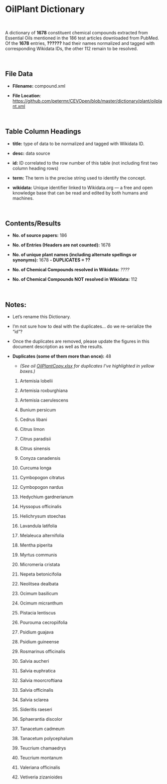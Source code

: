 **OilPlant​​ Dictionary**
=======================

 

A dictionary of **1678** constituent chemical compounds extracted from Essential
Oils mentioned in the 186 test articles downloaded from PubMed. Of the **1678**
entries, **??????** had their names normalized and tagged with corresponding
Wikidata IDs, the other 112 remain to be resolved.

 

File Data
---------

-   **Filename:** compound.xml

-   **File Location**:
    <https://github.com/petermr/CEVOpen/blob/master/dictionary/plant/oilplant.xml>

 

Table Column Headings
---------------------

-   **title:** type of data to be normalized and tagged with Wikidata ID.

-   **desc:** data source

-   **id:** ID correlated to the row number of this table (not including first
    two column heading rows)

-   **term:** The term is the precise string used to identify the concept.

-   **wikidata:** Unique identifier linked to Wikidata.org — a free and open
    knowledge base that can be read and edited by both humans and machines.

 

Contents/Results
----------------

-   **No. of source papers:** 186

-   **No. of Entries (Headers are not counted):** 1678

-   **No. of unique plant names (including alternate spellings or synonyms):**
    1678 **- DUPLICATES = ??**

-   **No. of Chemical Compounds resolved in Wikidata:** *????*

-   **No. of Chemical Compounds NOT resolved in Wikidata:** 112

 

Notes:
------

-   Let’s rename this Dictionary.

-   I’m not sure how to deal with the duplicates… do we re-serialize the “id”?

-   Once the duplicates are removed, please update the figures in this document
    description as well as the results.

-   **Duplicates (some of them more than once):** 48

    -   *(See oil
        *[OilPlantCopy.xlsx](https://github.com/petermr/CEVOpen/blob/master/dictionary/plant/OilPlantCopy.xlsx)*
        for duplicates I’ve highlighted in yellow boxes.)*

    1.  Artemisia lobelii

    2.  Artemisia roxburghiana

    3.  Artemisia caerulescens

    4.  Bunium persicum

    5.  Cedrus libani

    6.  Citrus limon

    7.  Citrus paradisii

    8.  Citrus sinensis

    9.  Conyza canadensis

    10. Curcuma longa

    11. Cymbopogon citratus

    12. Cymbopogon nardus

    13. Hedychium gardnerianum

    14. Hyssopus officinalis

    15. Helichrysum stoechas

    16. Lavandula latifolia

    17. Melaleuca alternifolia

    18. Mentha piperita

    19. Myrtus communis

    20. Micromeria cristata

    21. Nepeta betonicifolia

    22. Neolitsea dealbata

    23. Ocimum basilicum

    24. Ocimum micranthum

    25. Pistacia lentiscus

    26. Pourouma cecropiifolia

    27. Psidium guajava

    28. Psidium guineense

    29. Rosmarinus officinalis

    30. Salvia aucheri

    31. Salvia euphratica

    32. Salvia moorcroftiana

    33. Salvia officinalis

    34. Salvia sclarea

    35. Sideritis raeseri

    36. Sphaerantia discolor

    37. Tanacetum cadmeum

    38. Tanacetum polycephalum

    39. Teucrium chamaedrys

    40. Teucrium montanum

    41. Valeriana officinalis

    42. Vetiveria zizanioides
